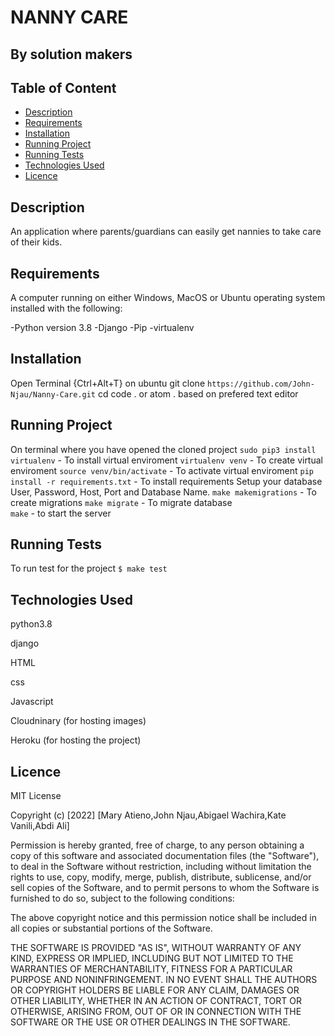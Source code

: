 # NANNY CARE

## By solution makers

## Table of Content

+ [Description](#description)
+ [Requirements](#requirements)
+ [Installation](#installation)
+ [Running Project](#running-project)
+ [Running Tests](#running-tests)
+ [Technologies Used](#technologies-used)
+ [Licence](#licence)

## Description

An application where parents/guardians can easily get nannies to take care of their kids.

## Requirements

A computer running on either Windows, MacOS or Ubuntu operating system installed with the following:

-Python version 3.8
    -Django
    -Pip
    -virtualenv

## Installation

Open Terminal {Ctrl+Alt+T} on ubuntu
git clone `https://github.com/John-Njau/Nanny-Care.git`
cd
code . or atom . based on prefered text editor

## Running Project

On terminal where you have opened the cloned project
`sudo pip3 install virtualenv` - To install virtual enviroment
 `virtualenv venv` - To create virtual enviroment
`source venv/bin/activate` - To activate virtual enviroment
`pip install -r requirements.txt` - To install requirements
Setup your database User, Password, Host, Port and Database Name.
`make makemigrations` - To create migrations
`make migrate` - To migrate database  
`make` - to start the server

## Running Tests

To run test for the project
`$ make test`

## Technologies Used

python3.8

django

HTML

css

Javascript

Cloudninary (for hosting images)

Heroku (for hosting the project)

## Licence

MIT License

Copyright (c) [2022] [Mary Atieno,John Njau,Abigael Wachira,Kate Vanili,Abdi Ali]

Permission is hereby granted, free of charge, to any person obtaining a copy
of this software and associated documentation files (the "Software"), to deal
in the Software without restriction, including without limitation the rights
to use, copy, modify, merge, publish, distribute, sublicense, and/or sell
copies of the Software, and to permit persons to whom the Software is
furnished to do so, subject to the following conditions:

The above copyright notice and this permission notice shall be included in all
copies or substantial portions of the Software.

THE SOFTWARE IS PROVIDED "AS IS", WITHOUT WARRANTY OF ANY KIND, EXPRESS OR
IMPLIED, INCLUDING BUT NOT LIMITED TO THE WARRANTIES OF MERCHANTABILITY,
FITNESS FOR A PARTICULAR PURPOSE AND NONINFRINGEMENT. IN NO EVENT SHALL THE
AUTHORS OR COPYRIGHT HOLDERS BE LIABLE FOR ANY CLAIM, DAMAGES OR OTHER
LIABILITY, WHETHER IN AN ACTION OF CONTRACT, TORT OR OTHERWISE, ARISING FROM,
OUT OF OR IN CONNECTION WITH THE SOFTWARE OR THE USE OR OTHER DEALINGS IN THE
SOFTWARE.
